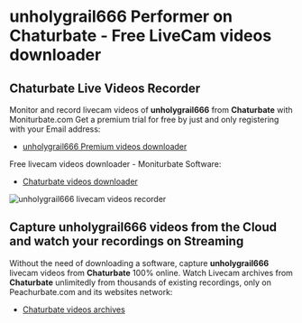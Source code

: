 # unholygrail666 Performer on Chaturbate - Free LiveCam videos downloader

## Chaturbate Live Videos Recorder

Monitor and record livecam videos of **unholygrail666** from **Chaturbate** with Moniturbate.com
Get a premium trial for free by just and only registering with your Email address:
* [unholygrail666 Premium videos downloader](https://moniturbate.com/request-demo-licence-key.html)

Free livecam videos downloader - Moniturbate Software:
* [Chaturbate videos downloader](https://moniturbate.com/moniturbate-download-software.html)

![unholygrail666 livecam videos recorder](https://peachurnet.com/templates/moniturbate-software.png)


## Capture unholygrail666 videos from the Cloud and watch your recordings on Streaming

Without the need of downloading a software, capture **unholygrail666** livecam videos from **Chaturbate** 100% online.
Watch Livecam archives from **Chaturbate** unlimitedly from thousands of existing recordings, only on Peachurbate.com and its websites network:
* [Chaturbate videos archives](https://peachurnet.com/)